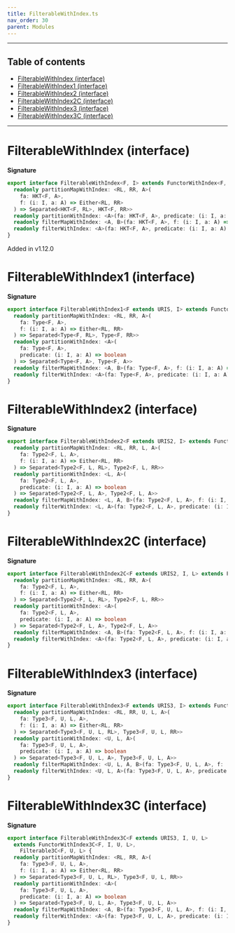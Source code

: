 ```yaml
---
title: FilterableWithIndex.ts
nav_order: 30
parent: Modules
---
```


---

<h2 class="text-delta">Table of contents</h2>

- [FilterableWithIndex (interface)](#filterablewithindex-interface)
- [FilterableWithIndex1 (interface)](#filterablewithindex1-interface)
- [FilterableWithIndex2 (interface)](#filterablewithindex2-interface)
- [FilterableWithIndex2C (interface)](#filterablewithindex2c-interface)
- [FilterableWithIndex3 (interface)](#filterablewithindex3-interface)
- [FilterableWithIndex3C (interface)](#filterablewithindex3c-interface)

---

# FilterableWithIndex (interface)

**Signature**

```ts
export interface FilterableWithIndex<F, I> extends FunctorWithIndex<F, I>, Filterable<F> {
  readonly partitionMapWithIndex: <RL, RR, A>(
    fa: HKT<F, A>,
    f: (i: I, a: A) => Either<RL, RR>
  ) => Separated<HKT<F, RL>, HKT<F, RR>>
  readonly partitionWithIndex: <A>(fa: HKT<F, A>, predicate: (i: I, a: A) => boolean) => Separated<HKT<F, A>, HKT<F, A>>
  readonly filterMapWithIndex: <A, B>(fa: HKT<F, A>, f: (i: I, a: A) => Option<B>) => HKT<F, B>
  readonly filterWithIndex: <A>(fa: HKT<F, A>, predicate: (i: I, a: A) => boolean) => HKT<F, A>
}
```

Added in v1.12.0

# FilterableWithIndex1 (interface)

**Signature**

```ts
export interface FilterableWithIndex1<F extends URIS, I> extends FunctorWithIndex1<F, I>, Filterable1<F> {
  readonly partitionMapWithIndex: <RL, RR, A>(
    fa: Type<F, A>,
    f: (i: I, a: A) => Either<RL, RR>
  ) => Separated<Type<F, RL>, Type<F, RR>>
  readonly partitionWithIndex: <A>(
    fa: Type<F, A>,
    predicate: (i: I, a: A) => boolean
  ) => Separated<Type<F, A>, Type<F, A>>
  readonly filterMapWithIndex: <A, B>(fa: Type<F, A>, f: (i: I, a: A) => Option<B>) => Type<F, B>
  readonly filterWithIndex: <A>(fa: Type<F, A>, predicate: (i: I, a: A) => boolean) => Type<F, A>
}
```

# FilterableWithIndex2 (interface)

**Signature**

```ts
export interface FilterableWithIndex2<F extends URIS2, I> extends FunctorWithIndex2<F, I>, Filterable2<F> {
  readonly partitionMapWithIndex: <RL, RR, L, A>(
    fa: Type2<F, L, A>,
    f: (i: I, a: A) => Either<RL, RR>
  ) => Separated<Type2<F, L, RL>, Type2<F, L, RR>>
  readonly partitionWithIndex: <L, A>(
    fa: Type2<F, L, A>,
    predicate: (i: I, a: A) => boolean
  ) => Separated<Type2<F, L, A>, Type2<F, L, A>>
  readonly filterMapWithIndex: <L, A, B>(fa: Type2<F, L, A>, f: (i: I, a: A) => Option<B>) => Type2<F, L, B>
  readonly filterWithIndex: <L, A>(fa: Type2<F, L, A>, predicate: (i: I, a: A) => boolean) => Type2<F, L, A>
}
```

# FilterableWithIndex2C (interface)

**Signature**

```ts
export interface FilterableWithIndex2C<F extends URIS2, I, L> extends FunctorWithIndex2C<F, I, L>, Filterable2C<F, L> {
  readonly partitionMapWithIndex: <RL, RR, A>(
    fa: Type2<F, L, A>,
    f: (i: I, a: A) => Either<RL, RR>
  ) => Separated<Type2<F, L, RL>, Type2<F, L, RR>>
  readonly partitionWithIndex: <A>(
    fa: Type2<F, L, A>,
    predicate: (i: I, a: A) => boolean
  ) => Separated<Type2<F, L, A>, Type2<F, L, A>>
  readonly filterMapWithIndex: <A, B>(fa: Type2<F, L, A>, f: (i: I, a: A) => Option<B>) => Type2<F, L, B>
  readonly filterWithIndex: <A>(fa: Type2<F, L, A>, predicate: (i: I, a: A) => boolean) => Type2<F, L, A>
}
```

# FilterableWithIndex3 (interface)

**Signature**

```ts
export interface FilterableWithIndex3<F extends URIS3, I> extends FunctorWithIndex3<F, I>, Filterable3<F> {
  readonly partitionMapWithIndex: <RL, RR, U, L, A>(
    fa: Type3<F, U, L, A>,
    f: (i: I, a: A) => Either<RL, RR>
  ) => Separated<Type3<F, U, L, RL>, Type3<F, U, L, RR>>
  readonly partitionWithIndex: <U, L, A>(
    fa: Type3<F, U, L, A>,
    predicate: (i: I, a: A) => boolean
  ) => Separated<Type3<F, U, L, A>, Type3<F, U, L, A>>
  readonly filterMapWithIndex: <U, L, A, B>(fa: Type3<F, U, L, A>, f: (i: I, a: A) => Option<B>) => Type3<F, U, L, B>
  readonly filterWithIndex: <U, L, A>(fa: Type3<F, U, L, A>, predicate: (i: I, a: A) => boolean) => Type3<F, U, L, A>
}
```

# FilterableWithIndex3C (interface)

**Signature**

```ts
export interface FilterableWithIndex3C<F extends URIS3, I, U, L>
  extends FunctorWithIndex3C<F, I, U, L>,
    Filterable3C<F, U, L> {
  readonly partitionMapWithIndex: <RL, RR, A>(
    fa: Type3<F, U, L, A>,
    f: (i: I, a: A) => Either<RL, RR>
  ) => Separated<Type3<F, U, L, RL>, Type3<F, U, L, RR>>
  readonly partitionWithIndex: <A>(
    fa: Type3<F, U, L, A>,
    predicate: (i: I, a: A) => boolean
  ) => Separated<Type3<F, U, L, A>, Type3<F, U, L, A>>
  readonly filterMapWithIndex: <A, B>(fa: Type3<F, U, L, A>, f: (i: I, a: A) => Option<B>) => Type3<F, U, L, B>
  readonly filterWithIndex: <A>(fa: Type3<F, U, L, A>, predicate: (i: I, a: A) => boolean) => Type3<F, U, L, A>
}
```
